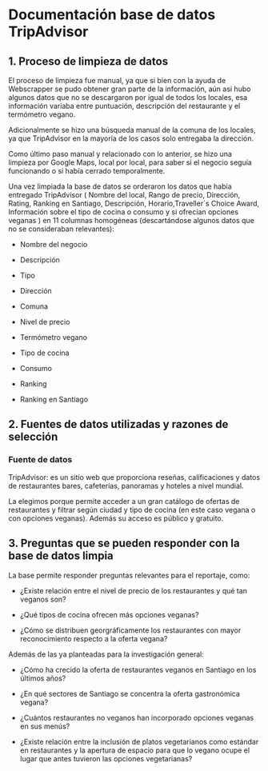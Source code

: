 # Documentación base de datos TripAdvisor
## 1. Proceso de limpieza de datos
El proceso de limpieza fue manual, ya que si bien con la ayuda de Webscrapper se pudo obtener gran parte de la información, aún así hubo algunos datos que no se descargaron por igual de todos los locales, esa información variaba entre puntuación, descripción del restaurante y el termómetro vegano.

Adicionalmente se hizo una búsqueda manual de la comuna de los locales, ya que TripAdvisor en la mayoría de los casos solo entregaba la dirección.

Como último paso manual y relacionado con lo anterior, se hizo una limpieza por Google Maps, local por local, para saber si el negocio seguía funcionando o si había cerrado temporalmente.

Una vez limpiada la base de datos se orderaron los datos que había entregado TripAdvisor ( Nombre del local, Rango de precio, Dirección, Rating, Ranking en Santiago, Descripción, Horario,Traveller´s Choice Award, Información sobre el tipo de cocina o consumo y si ofrecían opciones veganas ) en 11 columnas homogéneas (descartándose algunos datos que no se consideraban relevantes):
- Nombre del negocio

- Descripción

- Tipo

- Dirección

- Comuna

- Nivel de precio

- Termómetro vegano

- Tipo de cocina

- Consumo

- Ranking

- Ranking en Santiago

## 2. Fuentes de datos utilizadas y razones de selección
### Fuente de datos
TripAdvisor: es un sitio web que proporciona reseñas, calificaciones y datos de restaurantes bares, cafeterías, panoramas y hoteles a nivel mundial.

La elegimos porque permite acceder a un gran catálogo de ofertas de restaurantes y filtrar según ciudad y tipo de cocina (en este caso vegana o con opciones veganas). Además su acceso es público y gratuito.

## 3. Preguntas que se pueden responder con la base de datos limpia
La base permite responder preguntas relevantes para el reportaje, como: 
- ¿Existe relación entre el nivel de precio de los restaurantes y qué tan veganos son?

- ¿Qué tipos de cocina ofrecen más opciones veganas?

- ¿Cómo se distribuen georgráficamente los restaurantes con mayor reconocimiento respecto a la oferta vegana?

Además de las ya planteadas para la investigación general:
- ¿Cómo ha crecido la oferta de restaurantes veganos en Santiago en los últimos años?

- ¿En qué sectores de Santiago se concentra la oferta gastronómica vegana?

- ¿Cuántos restaurantes no veganos han incorporado opciones veganas en sus menús?

- ¿Existe relación entre la inclusión de platos vegetarianos como estándar en restaurantes y la apertura de espacio para que lo vegano ocupe el lugar que antes tuvieron las opciones vegetarianas?